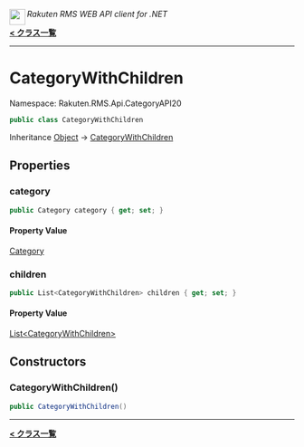 <img align="left" style="height: 2em;" src="https://webservice.rakuten.co.jp/favicon.ico"><em>Rakuten RMS WEB API client for .NET</em>

[**< クラス一覧**](./)
- - -

# CategoryWithChildren

Namespace: Rakuten.RMS.Api.CategoryAPI20

```csharp
public class CategoryWithChildren
```

Inheritance [Object](https://docs.microsoft.com/en-us/dotnet/api/system.object) → [CategoryWithChildren](./rakuten.rms.api.categoryapi20.categorywithchildren)

## Properties

### <a id="properties-category"/>**category**

```csharp
public Category category { get; set; }
```

#### Property Value

[Category](./rakuten.rms.api.categoryapi20.category)<br>

### <a id="properties-children"/>**children**

```csharp
public List<CategoryWithChildren> children { get; set; }
```

#### Property Value

[List&lt;CategoryWithChildren&gt;](https://docs.microsoft.com/en-us/dotnet/api/system.collections.generic.list-1)<br>

## Constructors

### <a id="constructors-.ctor"/>**CategoryWithChildren()**

```csharp
public CategoryWithChildren()
```


- - -
[**< クラス一覧**](./)
